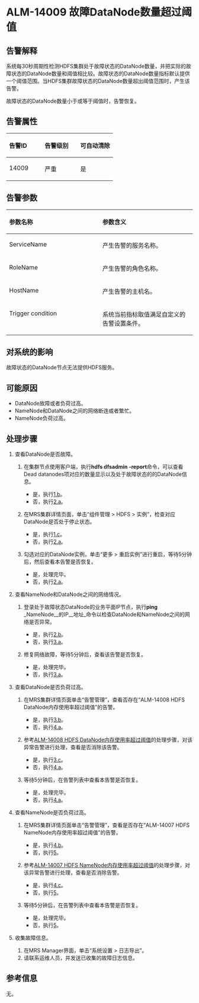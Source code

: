 # ALM-14009 故障DataNode数量超过阈值<a name="alm_14009"></a>

## 告警解释<a name="zh-cn_topic_0191813881_section4477025"></a>

系统每30秒周期性检测HDFS集群处于故障状态的DataNode数量，并把实际的故障状态的DataNode数量和阈值相比较。故障状态的DataNode数量指标默认提供一个阈值范围。当HDFS集群故障状态的DataNode数量超出阈值范围时，产生该告警。

故障状态的DataNode数量小于或等于阈值时，告警恢复。

## 告警属性<a name="zh-cn_topic_0191813881_section40293226"></a>

<a name="zh-cn_topic_0191813881_table18759701"></a>
<table><thead align="left"><tr id="zh-cn_topic_0191813881_row48616240"><th class="cellrowborder" valign="top" width="33.33333333333333%" id="mcps1.1.4.1.1"><p id="zh-cn_topic_0191813881_p45601378"><a name="zh-cn_topic_0191813881_p45601378"></a><a name="zh-cn_topic_0191813881_p45601378"></a>告警ID</p>
</th>
<th class="cellrowborder" valign="top" width="33.33333333333333%" id="mcps1.1.4.1.2"><p id="zh-cn_topic_0191813881_p2724161"><a name="zh-cn_topic_0191813881_p2724161"></a><a name="zh-cn_topic_0191813881_p2724161"></a>告警级别</p>
</th>
<th class="cellrowborder" valign="top" width="33.33333333333333%" id="mcps1.1.4.1.3"><p id="zh-cn_topic_0191813881_p19330484"><a name="zh-cn_topic_0191813881_p19330484"></a><a name="zh-cn_topic_0191813881_p19330484"></a>可自动清除</p>
</th>
</tr>
</thead>
<tbody><tr id="zh-cn_topic_0191813881_row22265380"><td class="cellrowborder" valign="top" width="33.33333333333333%" headers="mcps1.1.4.1.1 "><p id="zh-cn_topic_0191813881_p58665336"><a name="zh-cn_topic_0191813881_p58665336"></a><a name="zh-cn_topic_0191813881_p58665336"></a>14009</p>
</td>
<td class="cellrowborder" valign="top" width="33.33333333333333%" headers="mcps1.1.4.1.2 "><p id="zh-cn_topic_0191813881_p54271769"><a name="zh-cn_topic_0191813881_p54271769"></a><a name="zh-cn_topic_0191813881_p54271769"></a>严重</p>
</td>
<td class="cellrowborder" valign="top" width="33.33333333333333%" headers="mcps1.1.4.1.3 "><p id="zh-cn_topic_0191813881_p33937134"><a name="zh-cn_topic_0191813881_p33937134"></a><a name="zh-cn_topic_0191813881_p33937134"></a>是</p>
</td>
</tr>
</tbody>
</table>

## 告警参数<a name="zh-cn_topic_0191813881_section27094719"></a>

<a name="zh-cn_topic_0191813881_table64553311"></a>
<table><thead align="left"><tr id="zh-cn_topic_0191813881_row25037822"><th class="cellrowborder" valign="top" width="50%" id="mcps1.1.3.1.1"><p id="zh-cn_topic_0191813881_p14797678"><a name="zh-cn_topic_0191813881_p14797678"></a><a name="zh-cn_topic_0191813881_p14797678"></a>参数名称</p>
</th>
<th class="cellrowborder" valign="top" width="50%" id="mcps1.1.3.1.2"><p id="zh-cn_topic_0191813881_p57761279"><a name="zh-cn_topic_0191813881_p57761279"></a><a name="zh-cn_topic_0191813881_p57761279"></a>参数含义</p>
</th>
</tr>
</thead>
<tbody><tr id="zh-cn_topic_0191813881_row48152024"><td class="cellrowborder" valign="top" width="50%" headers="mcps1.1.3.1.1 "><p id="zh-cn_topic_0191813881_p7999906"><a name="zh-cn_topic_0191813881_p7999906"></a><a name="zh-cn_topic_0191813881_p7999906"></a>ServiceName</p>
</td>
<td class="cellrowborder" valign="top" width="50%" headers="mcps1.1.3.1.2 "><p id="zh-cn_topic_0191813881_p44012677"><a name="zh-cn_topic_0191813881_p44012677"></a><a name="zh-cn_topic_0191813881_p44012677"></a>产生告警的服务名称。</p>
</td>
</tr>
<tr id="zh-cn_topic_0191813881_row60569775"><td class="cellrowborder" valign="top" width="50%" headers="mcps1.1.3.1.1 "><p id="zh-cn_topic_0191813881_p7204713"><a name="zh-cn_topic_0191813881_p7204713"></a><a name="zh-cn_topic_0191813881_p7204713"></a>RoleName</p>
</td>
<td class="cellrowborder" valign="top" width="50%" headers="mcps1.1.3.1.2 "><p id="zh-cn_topic_0191813881_p46710863"><a name="zh-cn_topic_0191813881_p46710863"></a><a name="zh-cn_topic_0191813881_p46710863"></a>产生告警的角色名称。</p>
</td>
</tr>
<tr id="zh-cn_topic_0191813881_row17744591"><td class="cellrowborder" valign="top" width="50%" headers="mcps1.1.3.1.1 "><p id="zh-cn_topic_0191813881_p28025763"><a name="zh-cn_topic_0191813881_p28025763"></a><a name="zh-cn_topic_0191813881_p28025763"></a>HostName</p>
</td>
<td class="cellrowborder" valign="top" width="50%" headers="mcps1.1.3.1.2 "><p id="zh-cn_topic_0191813881_p55494360"><a name="zh-cn_topic_0191813881_p55494360"></a><a name="zh-cn_topic_0191813881_p55494360"></a>产生告警的主机名。</p>
</td>
</tr>
<tr id="zh-cn_topic_0191813881_row29687198"><td class="cellrowborder" valign="top" width="50%" headers="mcps1.1.3.1.1 "><p id="zh-cn_topic_0191813881_p55852871"><a name="zh-cn_topic_0191813881_p55852871"></a><a name="zh-cn_topic_0191813881_p55852871"></a>Trigger condition</p>
</td>
<td class="cellrowborder" valign="top" width="50%" headers="mcps1.1.3.1.2 "><p id="zh-cn_topic_0191813881_p27788708"><a name="zh-cn_topic_0191813881_p27788708"></a><a name="zh-cn_topic_0191813881_p27788708"></a>系统当前指标取值满足自定义的告警设置条件。</p>
</td>
</tr>
</tbody>
</table>

## 对系统的影响<a name="zh-cn_topic_0191813881_section42525879"></a>

故障状态的DataNode节点无法提供HDFS服务。

## 可能原因<a name="zh-cn_topic_0191813881_section47188597"></a>

-   DataNode故障或者负荷过高。
-   NameNode和DataNode之间的网络断连或者繁忙。
-   NameNode负荷过高。

## 处理步骤<a name="zh-cn_topic_0191813881_section22044193"></a>

1.  查看DataNode是否故障。
    1.  在集群节点使用客户端，执行**hdfs dfsadmin -report**命令，可以查看Dead datanodes项对应的数量显示以及处于故障状态的的DataNode信息。
        -   是，执行[1.b](#zh-cn_topic_0191813881_alm14007_3_mmccppss_step4)。
        -   否，执行[2.a](#zh-cn_topic_0191813881_alm14007_3_mmccppss_step6)。

    2.  <a name="zh-cn_topic_0191813881_alm14007_3_mmccppss_step4"></a>在MRS集群详情页面，单击“组件管理 \> HDFS \> 实例”，检查对应DataNode是否处于停止状态。
        -   是，执行[1.c](#zh-cn_topic_0191813881_alm14007_3_mmccppss_step5)。
        -   否，执行[2.a](#zh-cn_topic_0191813881_alm14007_3_mmccppss_step6)。

    3.  <a name="zh-cn_topic_0191813881_alm14007_3_mmccppss_step5"></a>勾选对应的DataNode实例，单击“更多 \> 重启实例”进行重启，等待5分钟后，然后查看本告警是否恢复。
        -   是，处理完毕。
        -   否，执行[2.a](#zh-cn_topic_0191813881_alm14007_3_mmccppss_step6)。

2.  查看NameNode和DataNode之间的网络情况。
    1.  <a name="zh-cn_topic_0191813881_alm14007_3_mmccppss_step6"></a>登录处于故障状态DataNode的业务平面IP节点，执行**ping** _NameNode__的IP__地址_命令以检查DataNode和NameNode之间的网络是否异常。
        -   是，执行[2.b](#zh-cn_topic_0191813881_alm14007_3_mmccppss_step7)。
        -   否，执行[3.a](#zh-cn_topic_0191813881_alm14007_3_mmccppss_step8)。

    2.  <a name="zh-cn_topic_0191813881_alm14007_3_mmccppss_step7"></a>修复网络故障，等待5分钟后，查看该告警是否恢复。
        -   是，处理完毕。
        -   否，执行[3.a](#zh-cn_topic_0191813881_alm14007_3_mmccppss_step8)。

3.  查看DataNode是否负荷过高。
    1.  <a name="zh-cn_topic_0191813881_alm14007_3_mmccppss_step8"></a>在MRS集群详情页面单击“告警管理”，查看否存在“ALM-14008 HDFS DataNode内存使用率超过阈值”的告警。
        -   是，执行[3.b](#zh-cn_topic_0191813881_alm14007_3_mmccppss_step13)。
        -   否，执行[4.a](#zh-cn_topic_0191813881_step9)。

    2.  <a name="zh-cn_topic_0191813881_alm14007_3_mmccppss_step13"></a>参考[ALM-14008 HDFS DataNode内存使用率超过阈值](ALM-14008-HDFS-DataNode内存使用率超过阈值.md)的处理步骤，对该异常告警进行处理，查看是否消除该告警。
        -   是，执行[3.c](#zh-cn_topic_0191813881_ss10)。
        -   否，执行[4.a](#zh-cn_topic_0191813881_step9)。

    3.  <a name="zh-cn_topic_0191813881_ss10"></a>等待5分钟后，在告警列表中查看本告警是否恢复。
        -   是，处理完毕。
        -   否，执行[4.a](#zh-cn_topic_0191813881_step9)。

4.  查看NameNode是否负荷过高。
    1.  <a name="zh-cn_topic_0191813881_step9"></a>在MRS集群详情页面单击“告警管理”，查看是否存在“ALM-14007 HDFS NameNode内存使用率超过阈值”的告警。
        -   是，执行[4.b](#zh-cn_topic_0191813881_alm14007_3_mmccppss_step14)。
        -   否，执行[5](#zh-cn_topic_0191813881_li572522141314)。

    2.  <a name="zh-cn_topic_0191813881_alm14007_3_mmccppss_step14"></a>参考[ALM-14007 HDFS NameNode内存使用率超过阈值](ALM-14007-HDFS-NameNode内存使用率超过阈值.md)的处理步骤，对该异常告警进行处理，查看是否消除告警。
        -   是，执行[4.c](#zh-cn_topic_0191813881_ss13)。
        -   否，执行[5](#zh-cn_topic_0191813881_li572522141314)。

    3.  <a name="zh-cn_topic_0191813881_ss13"></a>等待5分钟后，在告警列表中查看本告警是否恢复。
        -   是，处理完毕。
        -   否，执行[5](#zh-cn_topic_0191813881_li572522141314)。

5.  <a name="zh-cn_topic_0191813881_li572522141314"></a>收集故障信息。
    1.  在MRS Manager界面，单击“系统设置 \> 日志导出”。
    2.  请联系运维人员，并发送已收集的故障日志信息。


## 参考信息<a name="zh-cn_topic_0191813881_section64180012"></a>

无。

